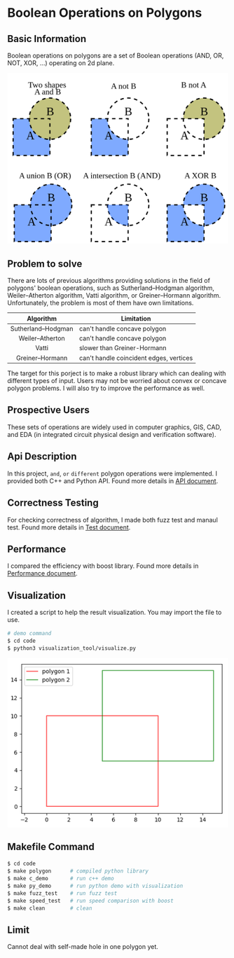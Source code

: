 # Boolean Operations on Polygons

## Basic Information
Boolean operations on polygons are a set of Boolean operations (AND, OR, NOT, XOR, ...) operating on 2d plane.

![](document/images/bool_operations.png)

## Problem to solve
There are lots of previous algorithms providing solutions in the field of polygons' boolean operations, such as Sutherland–Hodgman algorithm, Weiler–Atherton algorithm, Vatti algorithm, or Greiner–Hormann algorithm. Unfortunately, the problem is most of them have own limitations.

| Algorithm | Limitation |
| :---: | --- |
| Sutherland–Hodgman | can't handle concave polygon |
| Weiler–Atherton | can't handle concave polygon |
| Vatti | slower than Greiner-Hormann |
| Greiner–Hormann | can't handle coincident edges, vertices |

The target for this porject is to make a robust library which can dealing with different types of input. Users may not be worried about convex or concave polygon problems. I will also try to improve the performance as well.

## Prospective Users
These sets of operations are widely used in computer graphics, GIS, CAD, and EDA (in integrated circuit physical design and verification software).

## Api Description
In this project, `and`, `or` `different` polygon operations were implemented. I provided both C++ and Python API. 
Found more details in [API document](document/api.md).

## Correctness Testing
For checking correctness of algorithm, I made both fuzz test and manaul test. 
Found more details in [Test document](document/test.md).

## Performance
I compared the efficiency with boost library.
Found more details in [Performance document](document/performance.md).

## Visualization
I created a script to help the result visualization. You may import the file to use.
```sh
# demo command
$ cd code
$ python3 visualization_tool/visualize.py
```

![](document/images/visual.png)

## Makefile Command
```sh
$ cd code
$ make polygon      # compiled python library
$ make c_demo       # run c++ demo
$ make py_demo      # run python demo with visualization
$ make fuzz_test    # run fuzz test
$ make speed_test   # run speed comparison with boost
$ make clean        # clean
```

## Limit
Cannot deal with self-made hole in one polygon yet.